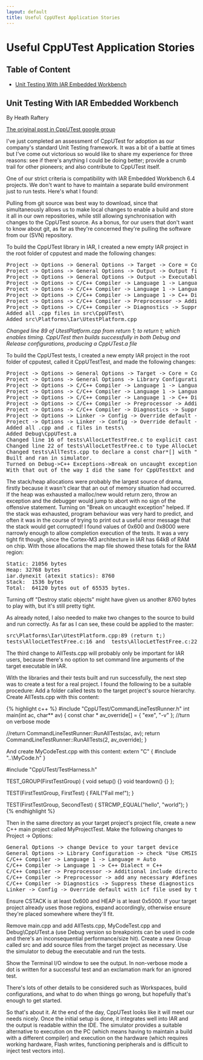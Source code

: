 ```yaml
---
layout: default
title: Useful CppUTest Application Stories
---
```


# Useful CppUTest Application Stories

## Table of Content

* [Unit Testing With IAR Embedded Workbench](#iar)

<a id="iar"> </a>

## Unit Testing With IAR Embedded Workbench

By Heath Raftery

[The original post in CppUTest google group](https://groups.google.com/forum/#!topic/cpputest/WxCfnVZYGHw)

I've just completed an assessment of CppUTest for adoption as our company's standard Unit Testing framework. It was a bit of a battle at times but I've come out victorious so would like to share my experience for three reasons: see if there's anything I could be doing better; provide a crumb trail for other pioneers; and also contribute to CppUTest itself.

One of our strict criteria is compatibility with IAR Embedded Workbench 6.4 projects. We don't want to have to maintain a separate build environment just to run tests. Here's what I found:

Pulling from git source was best way to download, since that simultaneously allows us to make local changes to enable a build and store it all in our own repositories, while still allowing synchronisation with changes to the CppUTest source. As a bonus, for our users that don't want to know about git, as far as they're concerned they're pulling the software from our (SVN) repository.

To build the CppUTest library in IAR, I created a new empty IAR project in the root folder of cpputest and made the following changes:

<pre>
Project -> Options -> General Options -> Target -> Core = Cortex-M3.
Project -> Options -> General Options -> Output -> Output file = Library
Project -> Options -> General Options -> Output -> Executables/libraries = Debug (removed exe subdirectory)
Project -> Options -> C/C++ Compiler -> Language 1 -> Language = C++
Project -> Options -> C/C++ Compiler -> Language 1 -> Language conformance =  Standard
Project -> Options -> C/C++ Compiler -> Language 1 -> C++ Dialect = C++ (leave exceptions checked)
Project -> Options -> C/C++ Compiler -> Preprocessor -> Additional include directories = $PROJ_DIR$\include
Project -> Options -> C/C++ Compiler -> Diagnostics -> Suppress these diagnostics = Pa050 (turn off warning about non-standard line endings)
Added all .cpp files in src\CppUTest\
Added src\Platforms\Iar\UtestPlatform.cpp
</pre>
*Changed line 89 of UtestPlatform.cpp from return 1; to return t; which enables timing.
CppUTest then builds successfully in both Debug and Release configurations, producing a CppUTest.a file*

To build the CppUTest tests, I created a new empty IAR project in the root folder of cpputest, called it CppUTestTest, and made the following changes:

<pre>
Project -> Options -> General Options -> Target -> Core = Cortex-M3.
Project -> Options -> General Options -> Library Configuration -> Library low-level interface implementation = Semihosted
Project -> Options -> C/C++ Compiler -> Language 1 -> Language = Auto
Project -> Options -> C/C++ Compiler -> Language 1 -> Language conformance =  Standard
Project -> Options -> C/C++ Compiler -> Language 1 -> C++ Dialect = C++ (leave exceptions checked)
Project -> Options -> C/C++ Compiler -> Preprocessor -> Additional include directories = $PROJ_DIR$\include
Project -> Options -> C/C++ Compiler -> Diagnostics -> Suppress these diagnostics = Pa050 (turn off warning about non-standard line endings)
Project -> Options -> Linker -> Config -> Override default -> Edit -> Stack/Heap Sizes -> CSTACK = 0x600
Project -> Options -> Linker -> Config -> Override default -> Edit -> Stack/Heap Sizes -> HEAP =  0x8000
Added all .cpp and .c files in tests\
Added Debug\CppUTest.a
Changed line 16 of tests\AllocLetTestFree.c to explicit cast to (AllocLetTestFree) to satisfy compiler
Changed line 22 of tests\AllocLetTestFree.c to type AllocLetTestFree instead of void* to satisfy compiler
Changed tests\AllTests.cpp to declare a const char*[] with "-v" as the second element, so it can be passed to RunAllTests to turn on verbose mode in IAR
Built and ran in simulator.
Turned on Debug->C++ Exceptions->Break on uncaught exception to intercept mysterious jumps to abort.
With that out of the way I did the same for CppUTestExt and CppUTestExtTester, with no further dramas.
</pre>
The stack/heap allocations were probably the largest source of drama, firstly because it wasn't clear that an out of memory situation had occurred. If the heap was exhausted a malloc/new would return zero, throw an exception and the debugger would jump to abort with no sign of the offensive statement. Turning on "Break on uncaught exception" helped. If the stack was exhausted, program behaviour was very hard to predict, and often it was in the course of trying to print out a useful error message that the stack would get corrupted! I found values of 0x600 and 0x8000 were narrowly enough to allow completion execution of the tests. It was a very tight fit though, since the Cortex-M3 architecture in IAR has 64kB of RAM on chip. With those allocations the map file showed these totals for the RAM region:

<pre>
Static: 21056 bytes
Heap: 32768 bytes
iar.dynexit (atexit statics): 8760
Stack:  1536 bytes
Total:  64120 bytes out of 65535 bytes.
</pre>
Turning off "Destroy static objects" might have given us another 8760 bytes to play with, but it's still pretty tight.

As already noted, I also needed to make two changes to the source to build and run correctly. As far as I can see, these could be applied to the master:

<pre>
src\Platforms\Iar\UtestPlatform.cpp:89 (return t;)
tests\AllocLetTestFree.c:16 and  tests\AllocLetTestFree.c:22 (explicit types)
</pre>
The third change to AllTests.cpp will probably only be important for IAR users, because there's no option to set command line arguments of the target executable in IAR.

With the libraries and their tests built and run successfully, the next step was to create a test for a real project. I found the following to be a suitable procedure:
Add a folder called tests to the target project's source hierarchy.
Create AllTests.cpp with this content:

{% highlight c++ %}
#include "CppUTest/CommandLineTestRunner.h"
int main(int ac, char** av)
{
  const char * av_override[] = { "exe", "-v" }; //turn on verbose mode

  //return CommandLineTestRunner::RunAllTests(ac, av);
  return CommandLineTestRunner::RunAllTests(2, av_override);
}

And create MyCodeTest.cpp with this content:
extern "C"
{
#include "..\MyCode.h"
}

#include "CppUTest/TestHarness.h"

TEST_GROUP(FirstTestGroup)
{
  void setup() {}
  void teardown() {}
};

TEST(FirstTestGroup, FirstTest)
{
  FAIL("Fail me!");
}

TEST(FirstTestGroup, SecondTest)
{
  STRCMP_EQUAL("hello", "world");
}
{% endhighlight %}

Then in the same directory as your target project's project file, create a new C++ main project called MyProjectTest. Make the following changes to Project -> Options:

<pre>
General Options -> change Device to your target device
General Options -> Library Configuration -> check "Use CMSIS" if it used in your target project
C/C++ Compiler -> Language 1 -> Language = Auto
C/C++ Compiler -> Language 1 -> C++ Dialect = C++
C/C++ Compiler -> Preprocessor -> Additional include directories = path\to\cpputest\include
C/C++ Compiler -> Preprocessor -> add any necessary #defines from the target project to Defined symbols
C/C++ Compiler -> Diagnostics -> Suppress these diagnostics = Pa050
Linker -> Config -> Override default with icf file used by target project
</pre>
Ensure CSTACK is at least 0x600 and HEAP is at least 0x5000. If your target project already uses those regions, expand accordingly, otherwise ensure they're placed somewhere where they'll fit.

Remove main.cpp and add AllTests.cpp, MyCodeTest.cpp and Debug\CppUTest.a (use Debug version so breakpoints can be used in code and there's an inconsequential performance/size hit).
Create a new Group called src and add source files from the target project as necessary.
Use the simulator to debug the executable and run the tests.

Show the Terminal I/O window to see the output. In non-verbose mode a dot is written for a successful test and an exclamation mark for an ignored test.

There's lots of other details to be considered such as Workspaces, build configurations, and what to do when things go wrong, but hopefully that's enough to get started.

So that's about it. At the end of the day, CppUTest looks like it will meet our needs nicely. Once the initial setup is done, it integrates well into IAR and the output is readable within the IDE. The simulator provides a suitable alternative to execution on the PC (which means having to maintain a build with a different compiler) and execution on the hardware (which requires working hardware, Flash writes, functioning peripherals and is difficult to inject test vectors into).
